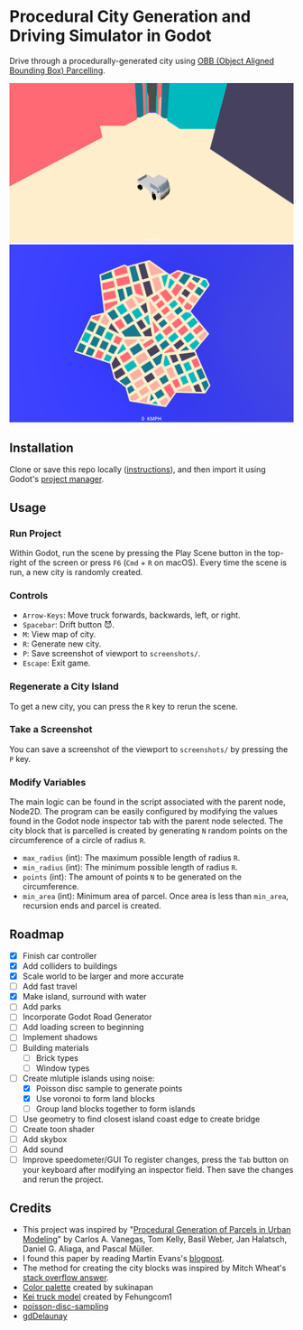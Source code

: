# Procedural City Generation and Driving Simulator in Godot
Drive through a procedurally-generated city using [OBB (Object Aligned Bounding Box) Parcelling](https://github.com/stavguo/obb-parcelling).

![example1](./example1.png)
![example2](./example2.png)
## Installation
Clone or save this repo locally ([instructions](https://docs.github.com/en/repositories/creating-and-managing-repositories/cloning-a-repository)), and then import it using Godot's [project manager](https://docs.godotengine.org/en/stable/tutorials/editor/project_manager.html).
## Usage
### Run Project
Within Godot, run the scene by pressing the Play Scene button in the top-right of the screen or press ```F6``` (```Cmd``` + ```R``` on macOS).
Every time the scene is run, a new city is randomly created.
### Controls
* ```Arrow-Keys```: Move truck forwards, backwards, left, or right.
* ```Spacebar```: Drift button 😈.
* ```M```: View map of city.
* ```R```: Generate new city.
* ```P```: Save screenshot of viewport to ```screenshots/```.
* ```Escape```: Exit game.
### Regenerate a City Island
To get a new city, you can press the ```R``` key to rerun the scene.
### Take a Screenshot
You can save a screenshot of the viewport to ```screenshots/``` by pressing the ```P``` key.
### Modify Variables
The main logic can be found in the script associated with the parent node, Node2D. The program can be easily configured by modifying the values found in the Godot node inspector tab with the parent node selected. The city block that is parcelled is created by generating ```N``` random points on the circumference of a circle of radius ```R```.
* ```max_radius``` (int): The maximum possible length of radius ```R```.
* ```min_radius``` (int): The minimum possible length of radius ```R```.
* ```points``` (int): The amount of points ```N``` to be generated on the circumference.
* ```min_area``` (int): Minimum area of parcel. Once area is less than ```min_area```, recursion ends and parcel is created.

## Roadmap
- [x] Finish car controller
- [x] Add colliders to buildings
- [x] Scale world to be larger and more accurate
- [ ] Add fast travel
- [x] Make island, surround with water
- [ ] Add parks
- [ ] Incorporate Godot Road Generator
- [ ] Add loading screen to beginning
- [ ] Implement shadows
- [ ] Building materials
    - [ ] Brick types
    - [ ] Window types
- [ ] Create mlutiple islands using noise:
    - [x] Poisson disc sample to generate points
    - [x] Use voronoi to form land blocks
    - [ ] Group land blocks together to form islands
- [ ] Use geometry to find closest island coast edge to create bridge
- [ ] Create toon shader
- [ ] Add skybox
- [ ] Add sound
- [ ] Improve speedometer/GUI
To register changes, press the ```Tab``` button on your keyboard after modifying an inspector field. Then save the changes and rerun the project.
## Credits
* This project was inspired by "[Procedural Generation of Parcels in Urban Modeling](https://www.cs.purdue.edu/cgvlab/papers/aliaga/eg2012.pdf)"
by Carlos A. Vanegas, Tom Kelly, Basil Weber, Jan Halatsch, Daniel G. Aliaga, and Pascal Müller.
* I found this paper by reading Martin Evans's [blogpost](https://martindevans.me/game-development/2015/12/27/Procedural-Generation-For-Dummies-Lots/).
* The method for creating the city blocks was inspired by Mitch Wheat's [stack overflow answer](https://stackoverflow.com/a/8997139).
* [Color palette](https://lospec.com/palette-list/curiosities) created by sukinapan
* [Kei truck model](https://skfb.ly/oHGXY) created by Fehungcom1
* [poisson-disc-sampling](https://github.com/udit/poisson-disc-sampling)
* [gdDelaunay](https://github.com/bartekd97/gdDelaunay)
